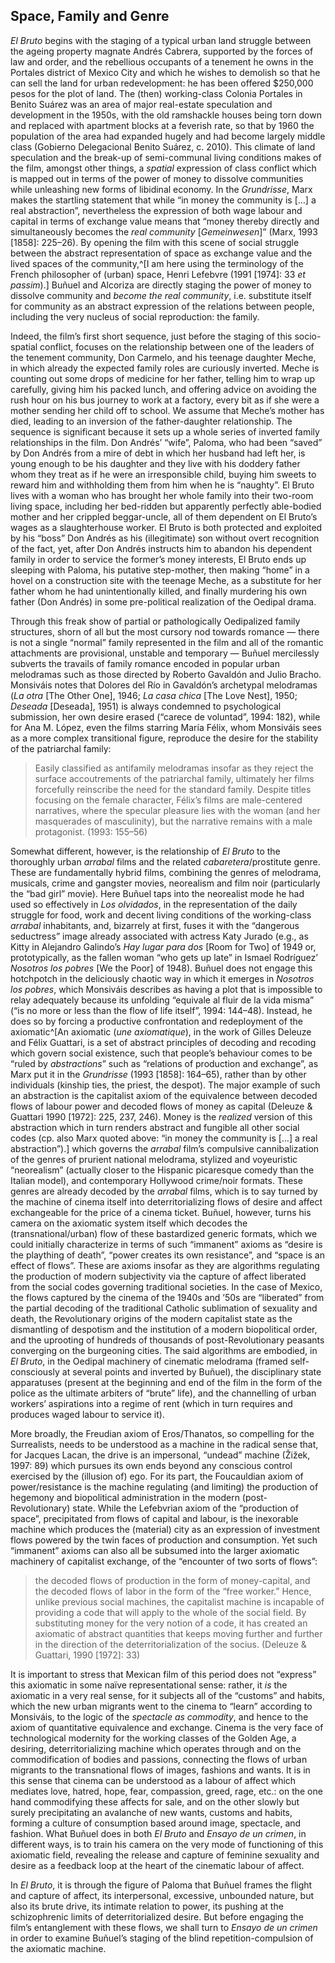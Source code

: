 ﻿## Space, Family and Genre

*El Bruto* begins with the staging of a typical urban land struggle between the ageing property magnate Andrés Cabrera, supported by the forces of law and order, and the rebellious occupants of a tenement he owns in the Portales district of Mexico City and which he wishes to demolish so that he can sell the land for urban redevelopment: he has been offered \$250,000 pesos for the plot of land. The (then) working-class Colonia Portales in Benito Suárez was an area of major real-estate speculation and development in the 1950s, with the old ramshackle houses being torn down and replaced with apartment blocks at a feverish rate, so that by 1960 the population of the area had expanded hugely and had become largely middle class (Gobierno Delegacional Benito Suárez, c. 2010). This climate of land speculation and the break-up of semi-communal living conditions makes of the film, amongst other things, a *spatial* expression of class conflict which is mapped out in terms of the power of money to dissolve communities while unleashing new forms of libidinal economy. In the *Grundrisse*, Marx makes the startling statement that while “in money the community is \[…\] a real abstraction”, nevertheless the expression of both wage labour and capital in terms of exchange value means that “money thereby directly and simultaneously becomes the *real community* \[*Gemeinwesen*\]” (Marx, 1993 \[1858\]: 225–26). By opening the film with this scene of social struggle between the abstract representation of space as exchange value and the lived spaces of the community,^[I am here using the terminology of the French philosopher of (urban) space, Henri Lefebvre (1991 \[1974\]: 33 *et passim*).] Buñuel and Alcoriza are directly staging the power of money to dissolve community and *become the real community*, i.e. substitute itself for community as an abstract expression of the relations between people, including the very nucleus of social reproduction: the family.

Indeed, the film’s first short sequence, just before the staging of this socio-spatial conflict, focuses on the relationship between one of the leaders of the tenement community, Don Carmelo, and his teenage daughter Meche, in which already the expected family roles are curiously inverted. Meche is counting out some drops of medicine for her father, telling him to wrap up carefully, giving him his packed lunch, and offering advice on avoiding the rush hour on his bus journey to work at a factory, every bit as if she were a mother sending her child off to school. We assume that Meche’s mother has died, leading to an inversion of the father-daughter relationship. The sequence is significant because it sets up a whole series of inverted family relationships in the film. Don Andrés’ “wife”, Paloma, who had been “saved” by Don Andrés from a mire of debt in which her husband had left her, is young enough to be his daughter and they live with his doddery father whom they treat as if he were an irresponsible child, buying him sweets to reward him and withholding them from him when he is “naughty”. El Bruto lives with a woman who has brought her whole family into their two-room living space, including her bed-ridden but apparently perfectly able-bodied mother and her crippled beggar-uncle, all of them dependent on El Bruto’s wages as a slaughterhouse worker. El Bruto is both protected and exploited by his “boss” Don Andrés as his (illegitimate) son without overt recognition of the fact, yet, after Don Andrés instructs him to abandon his dependent family in order to service the former’s money interests, El Bruto ends up sleeping with Paloma, his putative step-mother, then making “home” in a hovel on a construction site with the teenage Meche, as a substitute for her father whom he had unintentionally killed, and finally murdering his own father (Don Andrés) in some pre-political realization of the Oedipal drama.

Through this freak show of partial or pathologically Oedipalized family structures, shorn of all but the most cursory nod towards romance — there is not a single “normal” family represented in the film and all of the romantic attachments are provisional, unstable and temporary — Buñuel mercilessly subverts the travails of family romance encoded in popular urban melodramas such as those directed by Roberto Gavaldón and Julio Bracho. Monsiváis notes that Dolores del Río in Gavaldón’s archetypal melodramas (*La otra* \[The Other One\], 1946; *La casa chica* \[The Love Nest\], 1950; *Deseada* \[Deseada\], 1951) is always condemned to psychological submission, her own desire erased (“carece de voluntad”, 1994: 182), while for Ana M. López, even the films starring María Félix, whom Monsiváis sees as a more complex transitional figure, reproduce the desire for the stability of the patriarchal family:

> Easily classified as antifamily melodramas insofar as they reject the surface accoutrements of the patriarchal family, ultimately her films forcefully reinscribe the need for the standard family. Despite titles focusing on the female character, Félix’s films are male-centered narratives, where the specular pleasure lies with the woman (and her masquerades of masculinity), but the narrative remains with a male protagonist. (1993: 155–56)

Somewhat different, however, is the relationship of *El Bruto* to the thoroughly urban *arrabal* films and the related *cabaretera*/prostitute genre. These are fundamentally hybrid films, combining the genres of melodrama, musicals, crime and gangster movies, neorealism and film noir (particularly the “bad girl” movie). Here Buñuel taps into the neorealist mode he had used so effectively in *Los olvidados*, in the representation of the daily struggle for food, work and decent living conditions of the working-class *arrabal* inhabitants, and, bizarrely at first, fuses it with the “dangerous seductress” image already associated with actress Katy Jurado (e.g., as Kitty in Alejandro Galindo’s *Hay lugar para dos* \[Room for Two\] of 1949 or, prototypically, as the fallen woman “who gets up late” in Ismael Rodríguez’ *Nosotros los pobres* \[We the Poor\] of 1948). Buñuel does not engage this hotchpotch in the deliciously chaotic way in which it emerges in *Nosotros los pobres*, which Monsiváis describes as having a plot that is impossible to relay adequately because its unfolding “equivale al fluir de la vida misma” (“is no more or less than the flow of life itself”, 1994: 144–48). Instead, he does so by forcing a productive confrontation and redeployment of the axiomatic^[An axiomatic (*une axiomatique*), in the work of Gilles Deleuze and Félix Guattari, is a set of abstract principles of decoding and recoding which govern social existence, such that people’s behaviour comes to be “ruled by *abstractions*” such as “relations of production and exchange”, as Marx put it in the *Grundrisse* (1993 \[1858\]: 164–65), rather than by other individuals (kinship ties, the priest, the despot). The major example of such an abstraction is the capitalist axiom of the equivalence between decoded flows of labour power and decoded flows of money as capital (Deleuze & Guattari 1990 \[1972\]: 225, 237, 246). Money is the *realized* version of this abstraction which in turn renders abstract and fungible all other social codes (cp. also Marx quoted above: “in money the community is \[…\] a real abstraction”).] which governs the *arrabal* film’s compulsive cannibalization of the genres of prurient national melodrama, stylized and voyeuristic “neorealism” (actually closer to the Hispanic picaresque comedy than the Italian model), and contemporary Hollywood crime/noir formats. These genres are already decoded by the *arrabal* films, which is to say turned by the machine of cinema itself into deterritorializing flows of desire and affect exchangeable for the price of a cinema ticket. Buñuel, however, turns his camera on the axiomatic system itself which decodes the (transnational/urban) flow of these bastardized generic formats, which we could initially characterize in terms of such “immanent” axioms as “desire is the plaything of death”, “power creates its own resistance”, and “space is an effect of flows”. These are axioms insofar as they are algorithms regulating the production of modern subjectivity via the capture of affect liberated from the social codes governing traditional societies. In the case of Mexico, the flows captured by the cinema of the 1940s and ’50s are “liberated” from the partial decoding of the traditional Catholic sublimation of sexuality and death, the Revolutionary origins of the modern capitalist state as the dismantling of despotism and the institution of a modern biopolitical order, and the uprooting of hundreds of thousands of post-Revolutionary peasants converging on the burgeoning cities. The said algorithms are embodied, in *El Bruto*, in the Oedipal machinery of cinematic melodrama (framed self-consciously at several points and inverted by Buñuel), the disciplinary state apparatuses (present at the beginning and end of the film in the form of the police as the ultimate arbiters of “brute” life), and the channelling of urban workers’ aspirations into a regime of rent (which in turn requires and produces waged labour to service it).

More broadly, the Freudian axiom of Eros/Thanatos, so compelling for the Surrealists, needs to be understood as a machine in the radical sense that, for Jacques Lacan, the drive is an impersonal, “undead” machine (Žižek, 1997: 89) which pursues its own ends beyond any conscious control exercised by the (illusion of) ego. For its part, the Foucauldian axiom of power/resistance is the machine regulating (and limiting) the production of hegemony and biopolitical administration in the modern (post-Revolutionary) state. While the Lefebvrian axiom of the “production of space”, precipitated from flows of capital and labour, is the inexorable machine which produces the (material) city as an expression of investment flows powered by the twin faces of production and consumption. Yet such “immanent” axioms can also all be subsumed into the larger axiomatic machinery of capitalist exchange, of the “encounter of two sorts of flows”:

> the decoded flows of production in the form of money-capital, and the decoded flows of labor in the form of the “free worker.” Hence, unlike previous social machines, the capitalist machine is incapable of providing a code that will apply to the whole of the social field. By substituting money for the very notion of a code, it has created an axiomatic of abstract quantities that keeps moving further and further in the direction of the deterritorialization of the socius. (Deleuze & Guattari, 1990 \[1972\]: 33)

It is important to stress that Mexican film of this period does not “express” this axiomatic in some naïve representational sense: rather, it *is* the axiomatic in a very real sense, for it subjects all of the “customs” and habits, which the new urban migrants went to the cinema to “learn” according to Monsiváis, to the logic of the *spectacle as commodity*, and hence to the axiom of quantitative equivalence and exchange. Cinema is the very face of technological modernity for the working classes of the Golden Age, a desiring, deterritorializing machine which operates through and on the commodification of bodies and passions, connecting the flows of urban migrants to the transnational flows of images, fashions and wants. It is in this sense that cinema can be understood as a labour of affect which mediates love, hatred, hope, fear, compassion, greed, rage, etc.: on the one hand commodifying these affects for sale, and on the other slowly but surely precipitating an avalanche of new wants, customs and habits, forming a culture of consumption based around image, spectacle, and fashion. What Buñuel does in both *El Bruto* and *Ensayo de un crimen*, in different ways, is to train his camera on the very mode of functioning of this axiomatic field, revealing the release and capture of feminine sexuality and desire as a feedback loop at the heart of the cinematic labour of affect.

In *El Bruto*, it is through the figure of Paloma that Buñuel frames the flight and capture of affect, its interpersonal, excessive, unbounded nature, but also its brute drive, its intimate relation to power, its pushing at the schizophrenic limits of deterritorialized desire. But before engaging the film’s entanglement with these flows, we shall turn to *Ensayo de un crimen* in order to examine Buñuel’s staging of the blind repetition-compulsion of the axiomatic machine.

